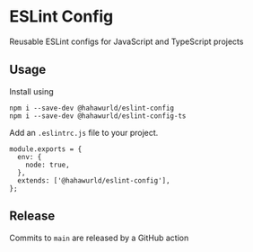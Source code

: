 # ESLint Config

Reusable ESLint configs for JavaScript and TypeScript projects

## Usage

Install using 

```
npm i --save-dev @hahawurld/eslint-config
npm i --save-dev @hahawurld/eslint-config-ts
```

Add an `.eslintrc.js` file to your project.

```
module.exports = {
  env: {
    node: true,
  },
  extends: ['@hahawurld/eslint-config'],
};
```

## Release

Commits to `main` are released by a GitHub action

